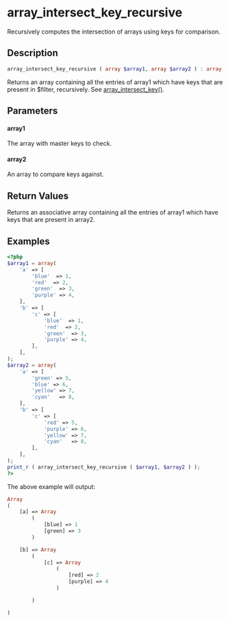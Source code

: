 # array_intersect_key_recursive

Recursively computes the intersection of arrays using keys for comparison.

## Description

```php
array_intersect_key_recursive ( array $array1, array $array2 ) : array
```

Returns an array containing all the entries of array1 which have keys that are present in $filter, recursively. See [array_intersect_key()](https://www.php.net/manual/en/function.array-intersect-key.php).

## Parameters

#### array1

The array with master keys to check.

#### array2

An array to compare keys against.

## Return Values

Returns an associative array containing all the entries of array1 which have keys that are present in array2.

## Examples

```php
<?php
$array1 = array(
    'a' => [
        'blue'  => 1,
        'red'  => 2,
        'green'  => 3,
        'purple' => 4,
    ],
    'b' => [
        'c' => [
            'blue'  => 1,
            'red'  => 2,
            'green'  => 3,
            'purple' => 4,
        ],
    ],
);
$array2 = array(
    'a' => [
        'green' => 5,
        'blue' => 6,
        'yellow' => 7,
        'cyan'   => 8,
    ],
    'b' => [
        'c' => [
            'red' => 5,
            'purple' => 6,
            'yellow' => 7,
            'cyan'   => 8,
        ],
    ],
);
print_r ( array_intersect_key_recursive ( $array1, $array2 ) );
?>
```

The above example will output:

```php
Array
(
    [a] => Array
        (
            [blue] => 1
            [green] => 3
        )

    [b] => Array
        (
            [c] => Array
                (
                    [red] => 2
                    [purple] => 4
                )

        )

)

```
